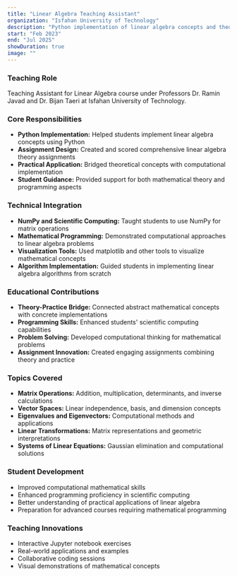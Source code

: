 ```yaml
---
title: "Linear Algebra Teaching Assistant"
organization: "Isfahan University of Technology"
description: "Python implementation of linear algebra concepts and theory assignments"
start: "Feb 2023"
end: "Jul 2025"
showDuration: true
image: ""
---
```


### Teaching Role
Teaching Assistant for Linear Algebra course under Professors Dr. Ramin Javad and Dr. Bijan Taeri at Isfahan University of Technology.

### Core Responsibilities
- **Python Implementation:** Helped students implement linear algebra concepts using Python
- **Assignment Design:** Created and scored comprehensive linear algebra theory assignments
- **Practical Application:** Bridged theoretical concepts with computational implementation
- **Student Guidance:** Provided support for both mathematical theory and programming aspects

### Technical Integration
- **NumPy and Scientific Computing:** Taught students to use NumPy for matrix operations
- **Mathematical Programming:** Demonstrated computational approaches to linear algebra problems
- **Visualization Tools:** Used matplotlib and other tools to visualize mathematical concepts
- **Algorithm Implementation:** Guided students in implementing linear algebra algorithms from scratch

### Educational Contributions
- **Theory-Practice Bridge:** Connected abstract mathematical concepts with concrete implementations
- **Programming Skills:** Enhanced students' scientific computing capabilities
- **Problem Solving:** Developed computational thinking for mathematical problems
- **Assignment Innovation:** Created engaging assignments combining theory and practice

### Topics Covered
- **Matrix Operations:** Addition, multiplication, determinants, and inverse calculations
- **Vector Spaces:** Linear independence, basis, and dimension concepts
- **Eigenvalues and Eigenvectors:** Computational methods and applications
- **Linear Transformations:** Matrix representations and geometric interpretations
- **Systems of Linear Equations:** Gaussian elimination and computational solutions

### Student Development
- Improved computational mathematical skills
- Enhanced programming proficiency in scientific computing
- Better understanding of practical applications of linear algebra
- Preparation for advanced courses requiring mathematical programming

### Teaching Innovations
- Interactive Jupyter notebook exercises
- Real-world applications and examples
- Collaborative coding sessions
- Visual demonstrations of mathematical concepts

